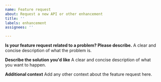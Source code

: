 ```yaml
---
name: Feature request
about: Request a new API or other enhancement
title: ''
labels: enhancement
assignees: ''

---
```


**Is your feature request related to a problem? Please describe.**
A clear and concise description of what the problem is. 

**Describe the solution you'd like**
A clear and concise description of what you want to happen.

**Additional context**
Add any other context about the feature request here.
